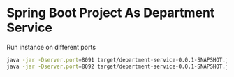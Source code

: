 # Spring Boot Project As Department Service

Run instance on different ports
```bash
java -jar -Dserver.port=8091 target/department-service-0.0.1-SNAPSHOT.jar
java -jar -Dserver.port=8092 target/department-service-0.0.1-SNAPSHOT.jar
```